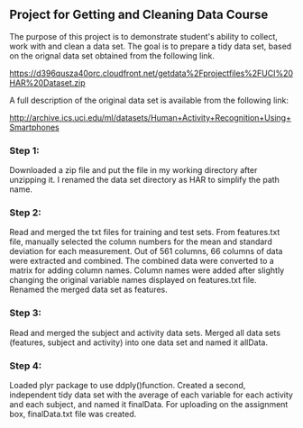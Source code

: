 ##  Project for Getting and Cleaning Data Course

The purpose of this project is to demonstrate student's ability to collect, work with and
clean a data set. The goal is to prepare a tidy data set, based on the orignal data set
obtained from the following link.

https://d396qusza40orc.cloudfront.net/getdata%2Fprojectfiles%2FUCI%20HAR%20Dataset.zip 

A full description of the original data set is available from the following link:

http://archive.ics.uci.edu/ml/datasets/Human+Activity+Recognition+Using+Smartphones 

### Step 1:
Downloaded a zip file and put the file in my working directory after unzipping it.
I renamed the data set directory as HAR to simplify the path name.

### Step 2:
Read and merged the txt files for training and test sets. From features.txt file, manually
selected the column numbers for the mean and standard deviation for each measurement.
Out of 561 columns, 66 columns of data were extracted and combined. The combined data were
converted to a matrix for adding column names. Column names were added after slightly
changing the original variable names displayed on features.txt file. Renamed the merged
data set as features.

### Step 3:
Read and merged the subject and activity data sets. 
Merged all data sets (features, subject and activity) into one data set and named it allData.

### Step 4:
Loaded plyr package to use ddply()function.
Created a second, independent tidy data set with the average of each variable for each activity
and each subject, and named it finalData. For uploading on the assignment box, finalData.txt
file was created.